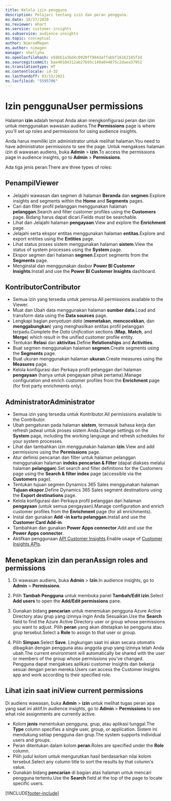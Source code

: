 ```yaml
---
title: Kelola izin pengguna
description: Pelajari tentang izin dan peran pengguna.
ms.date: 10/27/2020
ms.reviewer: mhart
ms.service: customer-insights
ms.subservice: audience-insights
ms.topic: conceptual
author: NimrodMagen
ms.author: nimagen
manager: shellyha
ms.openlocfilehash: e58bb1a3bd4c0920ff984daffabbf16162185f3d
ms.sourcegitcommit: bae40184312ab27b95c140a044875c2daea37951
ms.translationtype: HT
ms.contentlocale: id-ID
ms.lasthandoff: 03/15/2021
ms.locfileid: "5595706"
---
```

# <a name="user-permissions"></a><span data-ttu-id="17e9f-103">Izin pengguna</span><span class="sxs-lookup"><span data-stu-id="17e9f-103">User permissions</span></span>

<span data-ttu-id="17e9f-104">Halaman **izin** adalah tempat Anda akan mengkonfigurasi peran dan izin untuk menggunakan wawasan audiens.</span><span class="sxs-lookup"><span data-stu-id="17e9f-104">The **Permissions** page is where you'll set up roles and permissions for using audience insights.</span></span>

<span data-ttu-id="17e9f-105">Anda harus memiliki izin administrator untuk melihat halaman.</span><span class="sxs-lookup"><span data-stu-id="17e9f-105">You need to have administrator permissions to see the page.</span></span> <span data-ttu-id="17e9f-106">Untuk mengakses halaman izin di wawasan audiens, buka **Admin** > **izin**.</span><span class="sxs-lookup"><span data-stu-id="17e9f-106">To access the permissions page in audience insights, go to **Admin** > **Permissions**.</span></span>

<span data-ttu-id="17e9f-107">Ada tiga jenis peran:</span><span class="sxs-lookup"><span data-stu-id="17e9f-107">There are three types of roles:</span></span>

## <a name="viewer"></a><span data-ttu-id="17e9f-108">Penampil</span><span class="sxs-lookup"><span data-stu-id="17e9f-108">Viewer</span></span>

- <span data-ttu-id="17e9f-109">Jelajahi wawasan dan segmen di halaman **Beranda** dan **segmen**.</span><span class="sxs-lookup"><span data-stu-id="17e9f-109">Explore insights and segments within the **Home** and **Segments** pages.</span></span>
- <span data-ttu-id="17e9f-110">Cari dan filter profil pelanggan menggunakan halaman **pelanggan**.</span><span class="sxs-lookup"><span data-stu-id="17e9f-110">Search and filter customer profiles using the **Customers** page.</span></span> <span data-ttu-id="17e9f-111">Bidang harus dapat dicari.</span><span class="sxs-lookup"><span data-stu-id="17e9f-111">Fields must be searchable.</span></span>
- <span data-ttu-id="17e9f-112">Lihat dan Jelajahi halaman **pengayaan**.</span><span class="sxs-lookup"><span data-stu-id="17e9f-112">View and explore the **Enrichment** page.</span></span>
- <span data-ttu-id="17e9f-113">Jelajahi serta ekspor entitas menggunakan halaman **entitas**.</span><span class="sxs-lookup"><span data-stu-id="17e9f-113">Explore and export entities using the **Entities** page.</span></span>
- <span data-ttu-id="17e9f-114">Lihat status proses sistem menggunakan halaman **sistem**.</span><span class="sxs-lookup"><span data-stu-id="17e9f-114">View the status of system processes  using the **System** page.</span></span>
- <span data-ttu-id="17e9f-115">Ekspor segmen dari halaman **segmen**.</span><span class="sxs-lookup"><span data-stu-id="17e9f-115">Export segments from the **Segments** page.</span></span>
- <span data-ttu-id="17e9f-116">Menginstal dan menggunakan dasbor **Power BI Customer Insights**.</span><span class="sxs-lookup"><span data-stu-id="17e9f-116">Install and use the **Power BI Customer Insights** dashboard.</span></span>

## <a name="contributor"></a><span data-ttu-id="17e9f-117">Kontributor</span><span class="sxs-lookup"><span data-stu-id="17e9f-117">Contributor</span></span>

- <span data-ttu-id="17e9f-118">Semua izin yang tersedia untuk pemirsa.</span><span class="sxs-lookup"><span data-stu-id="17e9f-118">All permissions available to the Viewer.</span></span>
- <span data-ttu-id="17e9f-119">Muat dan Ubah data menggunakan halaman **sumber data**.</span><span class="sxs-lookup"><span data-stu-id="17e9f-119">Load and transform data using the **Data sources** page.</span></span>
- <span data-ttu-id="17e9f-120">Lengkapi bagian *penyatuan data* (**memetakan**, **mencocokkan**, dan **menggabungkan**) yang menghasilkan entitas profil pelanggan terpadu.</span><span class="sxs-lookup"><span data-stu-id="17e9f-120">Complete the *Data Unification* sections (**Map**, **Match**, and **Merge**) which result in the unified customer profile entity.</span></span>
- <span data-ttu-id="17e9f-121">Tentukan **Relasi** dan **aktivitas**.</span><span class="sxs-lookup"><span data-stu-id="17e9f-121">Define **Relationships** and **Activities**.</span></span>
- <span data-ttu-id="17e9f-122">Buat segmen menggunakan halaman **segmen**.</span><span class="sxs-lookup"><span data-stu-id="17e9f-122">Create segments using the **Segments** page.</span></span>
- <span data-ttu-id="17e9f-123">Buat ukuran menggunakan halaman **ukuran**.</span><span class="sxs-lookup"><span data-stu-id="17e9f-123">Create measures using the **Measures** page.</span></span>
- <span data-ttu-id="17e9f-124">Kelola konfigurasi dan Perkaya profil pelanggan dari halaman **pengayaan** (hanya untuk pengayaan pihak pertama).</span><span class="sxs-lookup"><span data-stu-id="17e9f-124">Manage configuration and enrich customer profiles from the **Enrichment** page (for first party enrichments only).</span></span>

## <a name="administrator"></a><span data-ttu-id="17e9f-125">Administrator</span><span class="sxs-lookup"><span data-stu-id="17e9f-125">Administrator</span></span>

- <span data-ttu-id="17e9f-126">Semua izin yang tersedia untuk Kontributor.</span><span class="sxs-lookup"><span data-stu-id="17e9f-126">All permissions available to the Contributor.</span></span>
- <span data-ttu-id="17e9f-127">Ubah pengaturan pada halaman **sistem**, termasuk bahasa kerja dan refresh jadwal untuk proses sistem Anda.</span><span class="sxs-lookup"><span data-stu-id="17e9f-127">Change settings on the **System** page, including the working language and refresh schedules for your system processes.</span></span>
- <span data-ttu-id="17e9f-128">Lihat dan tambahkan izin menggunakan halaman **izin**.</span><span class="sxs-lookup"><span data-stu-id="17e9f-128">View and add permissions using the **Permissions** page.</span></span>
- <span data-ttu-id="17e9f-129">Atur definisi pencarian dan filter untuk halaman pelanggan menggunakan halaman **indeks pencarian & Filter** (dapat diakses melalui halaman **pelanggan**).</span><span class="sxs-lookup"><span data-stu-id="17e9f-129">Set search and filter definitions for the Customers page using the **Search & filter index** page (accessible via the **Customers** page).</span></span>
- <span data-ttu-id="17e9f-130">Tentukan tujuan segmen Dynamics 365 Sales menggunakan halaman **Tujuan ekspor**.</span><span class="sxs-lookup"><span data-stu-id="17e9f-130">Define Dynamics 365 Sales segment destinations using the **Export destinations** page.</span></span>
- <span data-ttu-id="17e9f-131">Kelola konfigurasi dan Perkaya profil pelanggan dari halaman **pengayaan** (untuk semua pengayaan).</span><span class="sxs-lookup"><span data-stu-id="17e9f-131">Manage configuration and enrich customer profiles from the **Enrichment** page (for all enrichments).</span></span>
- <span data-ttu-id="17e9f-132">Instal dan gunakan **Add -in kartu pelanggan**.</span><span class="sxs-lookup"><span data-stu-id="17e9f-132">Install and use the **Customer Card Add-in**.</span></span>
- <span data-ttu-id="17e9f-133">Tambahkan dan gunakan **Power Apps connector**.</span><span class="sxs-lookup"><span data-stu-id="17e9f-133">Add and use the **Power Apps connector**.</span></span>
- <span data-ttu-id="17e9f-134">Aktifkan penggunaan [API Customer Insights](apis.md).</span><span class="sxs-lookup"><span data-stu-id="17e9f-134">Enable usage of [Customer Insights APIs](apis.md).</span></span>

## <a name="assign-roles-and-permissions"></a><span data-ttu-id="17e9f-135">Menetapkan izin dan peran</span><span class="sxs-lookup"><span data-stu-id="17e9f-135">Assign roles and permissions</span></span>

1. <span data-ttu-id="17e9f-136">Di wawasan audiens, buka **Admin** > **Izin**.</span><span class="sxs-lookup"><span data-stu-id="17e9f-136">In audience insights, go to **Admin** > **Permissions**.</span></span>

1. <span data-ttu-id="17e9f-137">Pilih **Tambah Pengguna** untuk membuka panel **Tambah/Edit izin**.</span><span class="sxs-lookup"><span data-stu-id="17e9f-137">Select **Add users** to open the **Add/Edit permissions** pane.</span></span>

1. <span data-ttu-id="17e9f-138">Gunakan bidang **pencarian** untuk menemukan pengguna Azure Active Directory atau grup yang izinnya ingin Anda Sesuaikan.</span><span class="sxs-lookup"><span data-stu-id="17e9f-138">Use the **Search** field to find the Azure Active Directory user or group whose permissions you want to adjust.</span></span> <span data-ttu-id="17e9f-139">Pilih **peran** yang akan ditetapkan ke pengguna atau grup tersebut.</span><span class="sxs-lookup"><span data-stu-id="17e9f-139">Select a **Role** to assign to that user or group.</span></span>

1. <span data-ttu-id="17e9f-140">Pilih **Simpan**.</span><span class="sxs-lookup"><span data-stu-id="17e9f-140">Select **Save**.</span></span> <span data-ttu-id="17e9f-141">Lingkungan saat ini akan secara otomatis dibagikan dengan pengguna atau anggota grup yang izinnya telah Anda ubah.</span><span class="sxs-lookup"><span data-stu-id="17e9f-141">The current environment will automatically be shared with the user or members of the group whose permissions you've changed.</span></span> <span data-ttu-id="17e9f-142">Pengguna dapat mengakses aplikasi customer Insights dan bekerja sesuai dengan peran mereka.</span><span class="sxs-lookup"><span data-stu-id="17e9f-142">Users can access the Customer Insights app and work according to their specified role.</span></span>

## <a name="view-current-permissions"></a><span data-ttu-id="17e9f-143">Lihat izin saat ini</span><span class="sxs-lookup"><span data-stu-id="17e9f-143">View current permissions</span></span>

<span data-ttu-id="17e9f-144">Di audiens wawasan, buka **Admin** > **izin** untuk melihat tugas peran apa yang saat ini aktif.</span><span class="sxs-lookup"><span data-stu-id="17e9f-144">In audience insights, go to **Admin** > **Permissions** to see what role assignments are currently active.</span></span>

- <span data-ttu-id="17e9f-145">Kolom **jenis** menentukan pengguna, grup, atau aplikasi tunggal.</span><span class="sxs-lookup"><span data-stu-id="17e9f-145">The **Type** column specifies a single user, group, or application.</span></span> <span data-ttu-id="17e9f-146">Sistem ini mendukung setiap pengguna dan grup.</span><span class="sxs-lookup"><span data-stu-id="17e9f-146">The system supports individual users and groups.</span></span>
- <span data-ttu-id="17e9f-147">Peran ditentukan dalam kolom **peran**.</span><span class="sxs-lookup"><span data-stu-id="17e9f-147">Roles are specified under the **Role** column.</span></span>
- <span data-ttu-id="17e9f-148">Pilih judul kolom untuk mengurutkan hasil berdasarkan nilai kolom tersebut.</span><span class="sxs-lookup"><span data-stu-id="17e9f-148">Select any column title to sort the results by that column's value.</span></span>
- <span data-ttu-id="17e9f-149">Gunakan bidang **pencarian** di bagian atas halaman untuk mencari pengguna tertentu.</span><span class="sxs-lookup"><span data-stu-id="17e9f-149">Use the **Search** field at the top of the page to locate specific users.</span></span>


[!INCLUDE[footer-include](../includes/footer-banner.md)]
